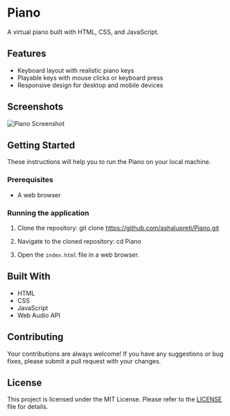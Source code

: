 # Piano

A virtual piano built with HTML, CSS, and JavaScript.

## Features
- Keyboard layout with realistic piano keys
- Playable keys with mouse clicks or keyboard press
- Responsive design for desktop and mobile devices

## Screenshots
![Piano Screenshot](https://user-images.githubusercontent.com/90265701/216534742-dd18b9f6-f241-42a6-8a5e-97d0519dfc2d.png)


## Getting Started

These instructions will help you to run the Piano on your local machine.

### Prerequisites

- A web browser

### Running the application

1. Clone the repository:
git clone https://github.com/ashalupreti/Piano.git

2. Navigate to the cloned repository:
cd Piano

3. Open the `index.html` file in a web browser.

## Built With

- HTML
- CSS
- JavaScript
- Web Audio API

## Contributing

Your contributions are always welcome! If you have any suggestions or bug fixes, please submit a pull request with your changes.

## License

This project is licensed under the MIT License. Please refer to the [LICENSE](LICENSE) file for details.
